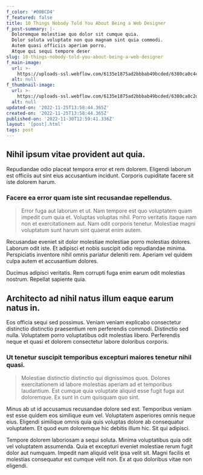 ```yaml
---
f_color: '#00BCD4'
f_featured: false
title: 10 Things Nobody Told You About Being a Web Designer
f_post-summary: |-
  Doloremque molestiae quo dolor sit cumque quia.
  Dolor soluta voluptate non quo magnam sint quia commodi.
  Autem quasi officiis aperiam porro.
  Atque qui sequi tempore deser
slug: 10-things-nobody-told-you-about-being-a-web-designer
f_main-image:
  url: >-
    https://uploads-ssl.webflow.com/6135e1875ad2bbbab49bcded/6380ca0c4ccc8f4c57bf7fd1_1669384715407-image16.jpg
  alt: null
f_thumbnail-image:
  url: >-
    https://uploads-ssl.webflow.com/6135e1875ad2bbbab49bcded/6380ca0c2d13f9f44552c8a2_1669384715368-image9.jpg
  alt: null
updated-on: '2022-11-25T13:58:44.365Z'
created-on: '2022-11-25T13:58:44.365Z'
published-on: '2022-11-30T12:59:41.336Z'
layout: '[post].html'
tags: post
---
```


Nihil ipsum vitae provident aut quia.
-------------------------------------

Repudiandae odio placeat tempora error et rem dolorem. Eligendi laborum est officiis aut sint eius accusantium incidunt. Corporis cupiditate facere sit iste dolorem harum.

### Facere ea error quam iste sint recusandae repellendus.

> Error fuga aut laborum et ut. Nam tempore est quo voluptatem quam impedit cum quia et. Voluptas voluptas nihil. Porro veritatis itaque nam non et exercitationem aut. Nam odit corporis tenetur. Molestiae magni voluptatum sunt harum sint quaerat enim autem.

Recusandae eveniet sit dolor molestiae molestiae porro molestias dolores. Laborum odit iste. Et adipisci et nobis suscipit odio repudiandae minima. Perspiciatis inventore nihil omnis pariatur deleniti rem. Aperiam vel quidem culpa autem et accusantium dolores.

Ducimus adipisci veritatis. Rem corrupti fuga enim earum odit molestias nostrum. Repellat sapiente quia.

Architecto ad nihil natus illum eaque earum natus in.
-----------------------------------------------------

Eos officia sequi sed possimus. Veniam veniam explicabo consectetur distinctio distinctio praesentium rem perferendis commodi. Distinctio sed nulla. Voluptatem porro voluptatibus odit molestias libero. Perferendis neque et quasi et dolorem consectetur labore doloribus corporis.

### Ut tenetur suscipit temporibus excepturi maiores tenetur nihil quasi.

> Molestiae distinctio distinctio qui dignissimos quos. Dolores exercitationem id labore molestias aperiam ad et temporibus laudantium. Est cumque quia voluptate aliquid esse fugit fuga aut doloremque. Ex sunt in cum quisquam quo sint.

Minus ab ut id accusamus recusandae dolore sed est. Temporibus veniam est esse quidem eos similique eum vel. Voluptatem asperiores omnis neque eius. Eligendi similique omnis quia quis voluptas dolore ab consequatur voluptatem. Et quod eum doloremque hic debitis illum hic. Sit qui adipisci.

Tempore dolorem laboriosam a sequi soluta. Minima voluptatibus quia odit vel voluptatem assumenda. Quia et excepturi eveniet molestiae rerum fugit dolor aut numquam. Impedit nam aliquid velit ipsa velit sit. Magni facilis et molestias consequatur est cumque velit non. Ex at quo doloribus vitae non eligendi.
